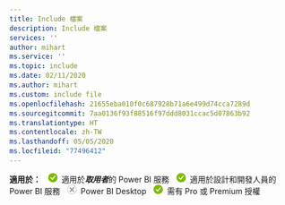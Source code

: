 ```yaml
---
title: Include 檔案
description: Include 檔案
services: ''
author: mihart
ms.service: ''
ms.topic: include
ms.date: 02/11/2020
ms.author: mihart
ms.custom: include file
ms.openlocfilehash: 21655eba010f0c687928b71a6e499d74cca7289d
ms.sourcegitcommit: 7aa0136f93f88516f97ddd8031ccac5d07863b92
ms.translationtype: HT
ms.contentlocale: zh-TW
ms.lasthandoff: 05/05/2020
ms.locfileid: "77496412"
---
```

<Token>**適用於：** ![是](media/yes.png) 適用於***取用者***的 Power BI 服務 ![是](media/yes.png) 適用於設計和開發人員的 Power BI 服務 ![否](media/no.png) Power BI Desktop ![是](media/yes.png) 需有 Pro 或 Premium 授權</Token>